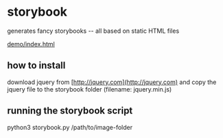 # storybook
generates fancy storybooks -- all based on static HTML files

[demo/index.html](Demo)


## how to install
download jquery from [http://jquery.com](http://jquery.com) and copy the jquery file to the storybook folder (filename: jquery.min.js)

## running the storybook script
python3 storybook.py /path/to/image-folder

